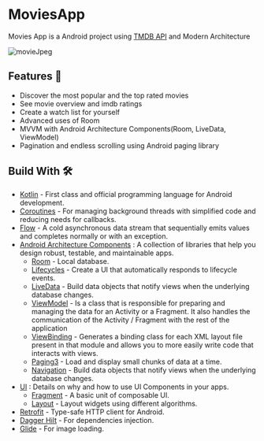 # MoviesApp
Movies App is a Android project using [TMDB API](https://developers.themoviedb.org/3/getting-started/introduction) and Modern Architecture

![movieJpeg](https://user-images.githubusercontent.com/73065590/236443971-b773ba90-bc54-435e-9daf-2b888b65a1c3.jpg)


##  Features 🌟 
*   Discover the most popular and the top rated movies
*   See movie overview and imdb ratings
*   Create a watch list for yourself
*   Advanced uses of Room
*   MVVM with Android Architecture Components(Room, LiveData, ViewModel)
*   Pagination and endless scrolling using Android paging library

## Build With 🛠

- [Kotlin](https://kotlinlang.org/) - First class and official programming language for Android development.
- [Coroutines](https://kotlinlang.org/docs/reference/coroutines-overview.html) - For managing background threads with simplified code and reducing needs for callbacks.
- [Flow](https://developer.android.com/kotlin/flow) - A cold asynchronous data stream that sequentially emits values and completes normally or with an exception.
- [Android Architecture Components](https://developer.android.com/topic/libraries/architecture) : A collection of libraries that help you design robust, testable, and maintainable apps.
  - [Room](https://developer.android.com/training/data-storage/room) - Local database.
  - [Lifecycles](https://developer.android.com/jetpack/androidx/releases/lifecycle) - Create a UI that automatically responds to lifecycle events.
  - [LiveData](https://developer.android.com/reference/kotlin/androidx/lifecycle/LiveData) - Build data objects that notify views when the underlying database changes.
  - [ViewModel](https://developer.android.com/reference/android/arch/lifecycle/ViewModel) - Is a class that is responsible for preparing and managing the data for an Activity or a Fragment. It also handles the communication of the Activity / Fragment with the rest of the application
  - [ViewBinding](https://developer.android.com/topic/libraries/view-binding) - Generates a binding class for each XML layout file present in that module and allows you to more easily write code that interacts with views.
  - [Paging3](https://kotlinlang.org/) - Load and display small chunks of data at a time.
  - [Navigation](https://developer.android.com/jetpack/androidx/releases/navigation) - Build data objects that notify views when the underlying database changes.
- [UI](https://developer.android.com/topic/architecture/ui-layer) : Details on why and how to use UI Components in your apps.
  - [Fragment](https://developer.android.com/reference/android/app/Fragment) - A basic unit of composable UI.
  - [Layout](https://developer.android.com/develop/ui/views/layout/declaring-layout) - Layout widgets using different algorithms.
- [Retrofit](https://square.github.io/retrofit/) - Type-safe HTTP client for Android.
- [Dagger Hilt](https://developer.android.com/training/dependency-injection/hilt-android) - For dependencies injection.
- [Glide](https://bumptech.github.io/glide/) - For image loading.
